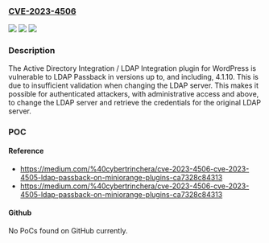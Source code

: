 ### [CVE-2023-4506](https://cve.mitre.org/cgi-bin/cvename.cgi?name=CVE-2023-4506)
![](https://img.shields.io/static/v1?label=Product&message=Active%20Directory%20Integration%20%2F%20LDAP%20Integration&color=blue)
![](https://img.shields.io/static/v1?label=Version&message=*%3C%3D%204.1.10%20&color=brighgreen)
![](https://img.shields.io/static/v1?label=Vulnerability&message=CWE-306%20Missing%20Authentication%20for%20Critical%20Function&color=brighgreen)

### Description

The Active Directory Integration / LDAP Integration plugin for WordPress is vulnerable to LDAP Passback in versions up to, and including, 4.1.10. This is due to insufficient validation when changing the LDAP server. This makes it possible for authenticated attackers, with administrative access and above, to change the LDAP server and retrieve the credentials for the original LDAP server.

### POC

#### Reference
- https://medium.com/%40cybertrinchera/cve-2023-4506-cve-2023-4505-ldap-passback-on-miniorange-plugins-ca7328c84313
- https://medium.com/%40cybertrinchera/cve-2023-4506-cve-2023-4505-ldap-passback-on-miniorange-plugins-ca7328c84313

#### Github
No PoCs found on GitHub currently.

